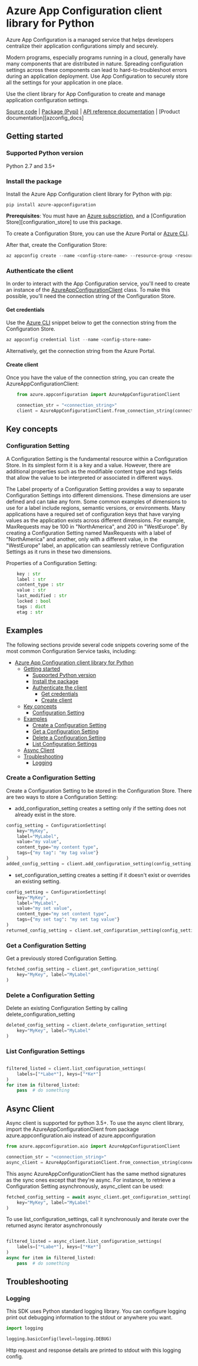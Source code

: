 # Azure App Configuration client library for Python
Azure App Configuration is a managed service that helps developers centralize their application configurations simply and securely.

Modern programs, especially programs running in a cloud, generally have many components that are distributed in nature. Spreading configuration settings across these components can lead to hard-to-troubleshoot errors during an application deployment. Use App Configuration to securely store all the settings for your application in one place.

Use the client library for App Configuration to create and manage application configuration settings.

[Source code]() | [Package (Pypi)][package] | [API reference documentation]() | [Product documentation][azconfig_docs]

## Getting started

### Supported Python version
Python 2.7 and 3.5+
### Install the package

Install the Azure App Configuration client library for Python with pip:

```commandline
pip install azure-appconfiguration
```

**Prerequisites**: You must have an [Azure subscription][azure_sub], and a [Configuration Store][configuration_store] to use this package.

To create a Configuration Store, you can use the Azure Portal or [Azure CLI][azure_cli].

After that, create the Configuration Store:


```Powershell
az appconfig create --name <config-store-name> --resource-group <resource-group-name> --location eastus
```

### Authenticate the client

In order to interact with the App Configuration service, you'll need to create an instance of the [AzureAppConfigurationClient][configuration_client_class] class. To make this possible, you'll need the connection string of the Configuration Store.

#### Get credentials
Use the [Azure CLI][azure_cli] snippet below to get the connection string from the Configuration Store.
```Powershell
az appconfig credential list --name <config-store-name>
```

Alternatively, get the connection string from the Azure Portal.

#### Create client

Once you have the value of the connection string, you can create the AzureAppConfigurationClient:

```python
    from azure.appconfiguration import AzureAppConfigurationClient

    connection_str = "<connection_string>"
    client = AzureAppConfigurationClient.from_connection_string(connection_str)
```

## Key concepts

### Configuration Setting
A Configuration Setting is the fundamental resource within a Configuration Store. In its simplest form it is a key and a value. However, there are additional properties such as the modifiable content type and tags fields that allow the value to be interpreted or associated in different ways.

The Label property of a Configuration Setting provides a way to separate Configuration Settings into different dimensions. These dimensions are user defined and can take any form. Some common examples of dimensions to use for a label include regions, semantic versions, or environments. Many applications have a required set of configuration keys that have varying values as the application exists across different dimensions.
For example, MaxRequests may be 100 in "NorthAmerica", and 200 in "WestEurope". By creating a Configuration Setting named MaxRequests with a label of "NorthAmerica" and another, only with a different value, in the "WestEurope" label, an application can seamlessly retrieve Configuration Settings as it runs in these two dimensions.

Properties of a Configuration Setting:

```python
    key : str
    label : str
    content_type : str
    value : str
    last_modified : str
    locked : bool
    tags : dict
    etag : str
```

## Examples
The following sections provide several code snippets covering some of the most common Configuration Service tasks, including:
- [Azure App Configuration client library for Python](#azure-app-configuration-client-library-for-python)
  - [Getting started](#getting-started)
    - [Supported Python version](#supported-python-version)
    - [Install the package](#install-the-package)
    - [Authenticate the client](#authenticate-the-client)
      - [Get credentials](#get-credentials)
      - [Create client](#create-client)
  - [Key concepts](#key-concepts)
    - [Configuration Setting](#configuration-setting)
  - [Examples](#examples)
    - [Create a Configuration Setting](#create-a-configuration-setting)
    - [Get a Configuration Setting](#get-a-configuration-setting)
    - [Delete a Configuration Setting](#delete-a-configuration-setting)
    - [List Configuration Settings](#list-configuration-settings)
  - [Async Client](#async-client)
  - [Troubleshooting](#troubleshooting)
    - [Logging](#logging)
### Create a Configuration Setting
Create a Configuration Setting to be stored in the Configuration Store.
There are two ways to store a Configuration Setting:
- add_configuration_setting creates a setting only if the setting does not already exist in the store.
```python
config_setting = ConfigurationSetting(
    key="MyKey",
    label="MyLabel",
    value="my value",
    content_type="my content type",
    tags={"my tag": "my tag value"}
)
added_config_setting = client.add_configuration_setting(config_setting)
```
- set_configuration_setting creates a setting if it doesn't exist or overrides an existing setting.
```python
config_setting = ConfigurationSetting(
    key="MyKey",
    label="MyLabel",
    value="my set value",
    content_type="my set content type",
    tags={"my set tag": "my set tag value"}
)
returned_config_setting = client.set_configuration_setting(config_setting)
```

### Get a Configuration Setting
Get a previously stored Configuration Setting.

```python
fetched_config_setting = client.get_configuration_setting(
    key="MyKey", label="MyLabel"
)
```

### Delete a Configuration Setting
Delete an existing Configuration Setting by calling delete_configuration_setting

```python
deleted_config_setting = client.delete_configuration_setting(
    key="MyKey", label="MyLabel"
)
```

### List Configuration Settings
```python

filtered_listed = client.list_configuration_settings(
    labels=["*Labe*"], keys=["*Ke*"]
)
for item in filtered_listed:
    pass  # do something

```

## Async Client
Async client is supported for python 3.5+. 
To use the async client library, import the AzureAppConfigurationClient from package azure.appconfiguration.aio instead of azure.appconfiguration
```python
from azure.appconfiguration.aio import AzureAppConfigurationClient

connection_str = "<connection_string>"
async_client = AzureAppConfigurationClient.from_connection_string(connection_str)
```
This async AzureAppConfigurationClient has the same method signatures as the sync ones except that they're async.
For instance, to retrieve a Configuration Setting asynchronously, async_client can be used:
```python
fetched_config_setting = await async_client.get_configuration_setting(
    key="MyKey", label="MyLabel"
)
```

To use list_configuration_settings, call it synchronously and iterate over the returned async iterator asynchronously 
```python

filtered_listed = async_client.list_configuration_settings(
    labels=["*Labe*"], keys=["*Ke*"]
)
async for item in filtered_listed:
    pass  # do something

```

## Troubleshooting

### Logging

This SDK uses Python standard logging library.
You can configure logging print out debugging information to the stdout or anywhere you want.

```python
import logging

logging.basicConfig(level=logging.DEBUG)
````

Http request and response details are printed to stdout with this logging config.


<!-- LINKS -->
[appconfig_docs]: https://docs.microsoft.com/en-us/azure/azure-app-configuration/
[appconfig_rest]: https://github.com/Azure/AppConfiguration#rest-api-reference
[azure_cli]: https://docs.microsoft.com/cli/azure
[azure_sub]: https://azure.microsoft.com/free/
[configuration_client_class]: ./azure/configuration/azure_configuration_client.py
[package]: https://pypi.org/project/azure-app-configuration/